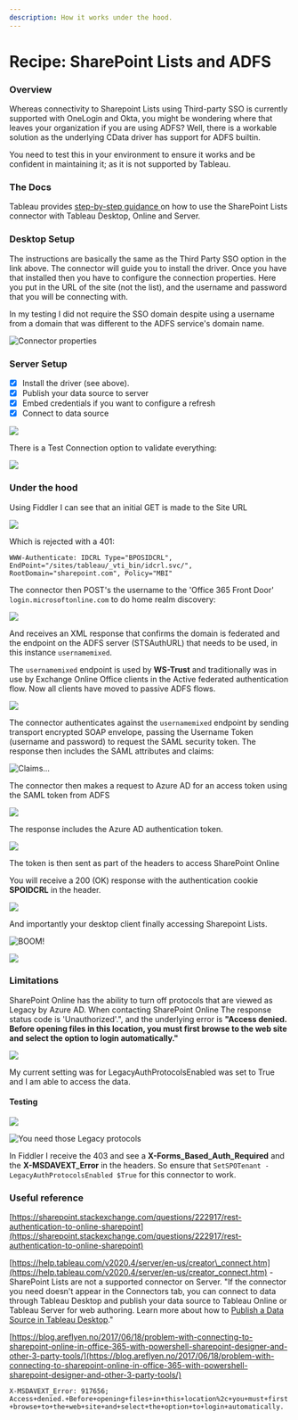 ```yaml
---
description: How it works under the hood.
---
```


# Recipe: SharePoint Lists and ADFS

### Overview

Whereas connectivity to Sharepoint Lists using Third-party SSO is currently supported with OneLogin and Okta, you might be wondering where that leaves your organization if you are using ADFS? Well, there is a workable solution as the underlying CData driver has support for ADFS builtin. 

You need to test this in your environment to ensure it works and be confident in maintaining it; as it is not supported by Tableau. 

### The Docs

Tableau provides [step-by-step guidance ](https://help.tableau.com/current/pro/desktop/en-us/examples_sharepoint_lists.htm)on how to use the SharePoint Lists connector with Tableau Desktop, Online and Server.

### Desktop Setup

The instructions are basically the same as the Third Party SSO option in the link above. The connector will guide you to install the driver. Once you have that installed then you have to configure the connection properties. Here you put in the URL of the site \(not the list\), and the username and password that you will be connecting with. 

In my testing I did not require the SSO domain despite using a username from a domain that was different to the ADFS service's domain name.

![Connector properties](../.gitbook/assets/image%20%2864%29.png)

### Server Setup

* [x] Install the driver \(see above\).
* [x] Publish your data source to server
* [x] Embed credentials if you want to configure a refresh
* [x] Connect to data source

![](../.gitbook/assets/image%20%2886%29.png)

There is a Test Connection option to validate everything:

![](../.gitbook/assets/image%20%2885%29.png)

### Under the hood

Using Fiddler I can see that an initial GET is made to the Site URL 

![](../.gitbook/assets/image%20%2863%29.png)

Which is rejected with a 401:

`WWW-Authenticate: IDCRL Type="BPOSIDCRL", EndPoint="/sites/tableau/_vti_bin/idcrl.svc/", RootDomain="sharepoint.com", Policy="MBI"`

The connector then POST's the username to the 'Office 365 Front Door' `login.microsoftonline.com` to do home realm discovery:

![](../.gitbook/assets/image%20%2858%29.png)

And receives an XML response that confirms the domain is federated and the endpoint on the ADFS server \(STSAuthURL\) that needs to be used, in this instance `usernamemixed`.

The `usernamemixed` endpoint is used by **WS-Trust** and traditionally was in use by Exchange Online Office clients in the Active federated authentication flow. Now all clients have moved to passive ADFS flows.

![](../.gitbook/assets/image%20%2866%29.png)

The connector authenticates against the `usernamemixed` endpoint by sending transport encrypted SOAP envelope, passing the Username Token \(username and password\) to request the SAML security token. The response then includes the SAML attributes and claims:

![Claims...](../.gitbook/assets/image%20%2879%29.png)

The connector then makes a request to Azure AD for an access token using the SAML token from ADFS

![](../.gitbook/assets/image%20%2877%29.png)

The response includes the Azure AD authentication token.

![](../.gitbook/assets/image%20%2876%29.png)

The token is then sent as part of the headers to access SharePoint Online

You will receive a 200 \(OK\) response with the authentication cookie **SPOIDCRL** in the header.

![](../.gitbook/assets/image%20%2878%29.png)

And importantly your desktop client finally accessing Sharepoint Lists.

![BOOM!](../.gitbook/assets/image%20%2873%29.png)



![](../.gitbook/assets/image%20%2885%29.png)

### Limitations

SharePoint Online has the ability to turn off protocols that are viewed as Legacy by Azure AD. When contacting SharePoint Online The response status code is 'Unauthorized'.", and the underlying error is **"Access denied. Before opening files in this location, you must first browse to the web site and select the option to login automatically."**

![](../.gitbook/assets/image%20%2887%29.png)

My current setting was for LegacyAuthProtocolsEnabled was set to True and I am able to access the data.

#### Testing

![](../.gitbook/assets/image%20%2884%29.png)

![You need those Legacy protocols](../.gitbook/assets/image%20%2888%29.png)

In Fiddler I receive the 403 and see a **X-Forms\_Based\_Auth\_Required** and the **X-MSDAVEXT\_Error** in the headers. So ensure that `SetSPOTenant -LegacyAuthProtocolsEnabled $True` for this connector to work.

### Useful reference

[https://sharepoint.stackexchange.com/questions/222917/rest-authentication-to-online-sharepoint](https://sharepoint.stackexchange.com/questions/222917/rest-authentication-to-online-sharepoint)

[https://help.tableau.com/v2020.4/server/en-us/creator\_connect.htm](https://help.tableau.com/v2020.4/server/en-us/creator_connect.htm) - SharePoint Lists are not a supported connector on Server. "If the connector you need doesn't appear in the Connectors tab, you can connect to data through Tableau Desktop and publish your data source to Tableau Online or Tableau Server for web authoring. Learn more about how to [Publish a Data Source in Tableau Desktop](https://help.tableau.com/current/pro/desktop/en-us/publish_datasources.htm)."

[https://blog.areflyen.no/2017/06/18/problem-with-connecting-to-sharepoint-online-in-office-365-with-powershell-sharepoint-designer-and-other-3-party-tools/](https://blog.areflyen.no/2017/06/18/problem-with-connecting-to-sharepoint-online-in-office-365-with-powershell-sharepoint-designer-and-other-3-party-tools/)

`X-MSDAVEXT_Error: 917656; Access+denied.+Before+opening+files+in+this+location%2c+you+must+first+browse+to+the+web+site+and+select+the+option+to+login+automatically.`



